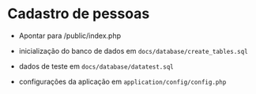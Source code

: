# Cadastro de pessoas


* Apontar para /public/index.php

* inicialização do banco de dados em ```docs/database/create_tables.sql```
* dados de teste em ```docs/database/datatest.sql```

* configurações da aplicação em ```application/config/config.php```